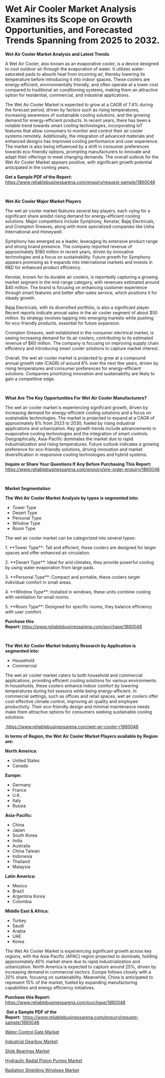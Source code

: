 <p><h1>Wet Air Cooler Market Analysis Examines its Scope on Growth Opportunities, and Forecasted Trends Spanning from 2025 to 2032.</h1></p><p><strong>Wet Air Cooler Market Analysis and Latest Trends</strong></p>
<p><p>A Wet Air Cooler, also known as an evaporative cooler, is a device designed to cool outdoor air through the evaporation of water. It utilizes water-saturated pads to absorb heat from incoming air, thereby lowering its temperature before introducing it into indoor spaces. These coolers are energy-efficient, environmentally friendly, and often operate at a lower cost compared to traditional air conditioning systems, making them an attractive option for residential, commercial, and industrial applications.</p><p>The Wet Air Cooler Market is expected to grow at a CAGR of 7.4% during the forecast period, driven by factors such as rising temperatures, increasing awareness of sustainable cooling solutions, and the growing demand for energy-efficient products. In recent years, there has been a notable trend towards smart cooling technologies, incorporating IoT features that allow consumers to monitor and control their air cooler systems remotely. Additionally, the integration of advanced materials and enhanced designs has improved cooling performance and user experience. The market is also being influenced by a shift in consumer preferences towards eco-friendly options, prompting manufacturers to innovate and adapt their offerings to meet changing demands. The overall outlook for the Wet Air Cooler Market appears positive, with significant growth potential anticipated in the coming years.</p></p>
<p><strong>Get a Sample PDF of the Report:&nbsp;</strong> <a href="https://www.reliablebusinessarena.com/enquiry/request-sample/1860048?utm_campaign=2137&utm_medium=2&utm_source=Github&utm_content=ia&utm_term=11042025&utm_id=wet-air-cooler">https://www.reliablebusinessarena.com/enquiry/request-sample/1860048</a></p>
<p>&nbsp;</p>
<p><strong>Wet Air Cooler Major Market Players</strong></p>
<p><p>The wet air cooler market features several key players, each vying for a significant share amidst rising demand for energy-efficient cooling solutions. Major competitors include Symphony, Kenstar, Bajaj Electricals, and Crompton Greaves, along with more specialized companies like Usha International and Honeywell.</p><p>Symphony has emerged as a leader, leveraging its extensive product range and strong brand presence. The company reported revenue of approximately $180 million in recent years, driven by innovative technologies and a focus on sustainability. Future growth for Symphony appears promising as it expands into international markets and invests in R&D for enhanced product efficiency.</p><p>Kenstar, known for its durable air coolers, is reportedly capturing a growing market segment in the mid-range category, with revenues estimated around $40 million. The brand is focusing on enhancing customer experience through smart features and better after-sales service, which positions it for steady growth.</p><p>Bajaj Electricals, with its diversified portfolio, is also a significant player. Recent reports indicate annual sales in the air cooler segment of about $50 million. Its strategy involves tapping into emerging markets while pushing for eco-friendly products, essential for future expansion.</p><p>Crompton Greaves, well-established in the consumer electrical market, is seeing increasing demand for its air coolers, contributing to its estimated revenue of $60 million. The company is focusing on improving supply chain efficiency and introducing smart cooler solutions to capture market interest.</p><p>Overall, the wet air cooler market is projected to grow at a compound annual growth rate (CAGR) of around 6% over the next few years, driven by rising temperatures and consumer preferences for energy-efficient solutions. Companies prioritizing innovation and sustainability are likely to gain a competitive edge.</p></p>
<p>&nbsp;</p>
<p><strong>What Are The Key Opportunities For Wet Air Cooler Manufacturers?</strong></p>
<p><p>The wet air cooler market is experiencing significant growth, driven by increasing demand for energy-efficient cooling solutions and a focus on sustainable technologies. The market is projected to expand at a CAGR of approximately 8% from 2023 to 2030, fueled by rising industrial applications and urbanization. Key growth trends include advancements in evaporative cooling technologies and the integration of smart controls. Geographically, Asia-Pacific dominates the market due to rapid industrialization and rising temperatures. Future outlook indicates a growing preference for eco-friendly solutions, driving innovation and market diversification in responsive cooling technologies and hybrid systems.</p></p>
<p><strong>Inquire or Share Your Questions If Any Before Purchasing This Report:</strong> <a href="https://www.reliablebusinessarena.com/enquiry/pre-order-enquiry/1860048?utm_campaign=2137&utm_medium=2&utm_source=Github&utm_content=ia&utm_term=11042025&utm_id=wet-air-cooler">https://www.reliablebusinessarena.com/enquiry/pre-order-enquiry/1860048</a></p>
<p>&nbsp;</p>
<p><strong>Market Segmentation</strong></p>
<p><strong>The Wet Air Cooler Market Analysis by types is segmented into:</strong></p>
<p><ul><li>Tower Type</li><li>Desert Type</li><li>Personal Type</li><li>Window Type</li><li>Room Type</li></ul></p>
<p><p>The wet air cooler market can be categorized into several types: </p><p>1. **Tower Type**: Tall and efficient, these coolers are designed for larger spaces and offer enhanced air circulation.</p><p>2. **Desert Type**: Ideal for arid climates, they provide powerful cooling by using water evaporation from large pads.</p><p>3. **Personal Type**: Compact and portable, these coolers target individual comfort in small areas.</p><p>4. **Window Type**: Installed in windows, these units combine cooling with ventilation for small rooms.</p><p>5. **Room Type**: Designed for specific rooms, they balance efficiency with user comfort.</p></p>
<p><strong>Purchase this Report:&nbsp;</strong><a href="https://www.reliablebusinessarena.com/purchase/1860048?utm_campaign=2137&utm_medium=2&utm_source=Github&utm_content=ia&utm_term=11042025&utm_id=wet-air-cooler">https://www.reliablebusinessarena.com/purchase/1860048</a></p>
<p>&nbsp;</p>
<p><strong>The Wet Air Cooler Market Industry Research by Application is segmented into:</strong></p>
<p><ul><li>Household</li><li>Commercial</li></ul></p>
<p><p>The wet air cooler market caters to both household and commercial applications, providing efficient cooling solutions for various environments. In households, these coolers enhance indoor comfort by lowering temperatures during hot seasons while being energy-efficient. In commercial settings, such as offices and retail spaces, wet air coolers offer cost-effective climate control, improving air quality and employee productivity. Their eco-friendly design and minimal maintenance needs make them attractive options for consumers seeking sustainable cooling solutions.</p></p>
<p><a href="https://www.reliablebusinessarena.com/wet-air-cooler-r1860048?utm_campaign=2137&utm_medium=2&utm_source=Github&utm_content=ia&utm_term=11042025&utm_id=wet-air-cooler">&nbsp;https://www.reliablebusinessarena.com/wet-air-cooler-r1860048</a></p>
<p><strong>In terms of Region, the Wet Air Cooler Market Players available by Region are:</strong></p>
<p>
    <p> <strong> North America: </strong>
        <ul>
            <li>United States</li>
            <li>Canada</li>
        </ul>
        </p> 
    <p> <strong> Europe: </strong>
        <ul>
            <li>Germany</li>
            <li>France</li>
            <li>U.K.</li>
            <li>Italy</li>
            <li>Russia</li>
        </ul>
        </p> 
    <p> <strong> Asia-Pacific: </strong>
        <ul>
            <li>China</li>
            <li>Japan</li>
            <li>South Korea</li>
            <li>India</li>
            <li>Australia</li>
            <li>China Taiwan</li>
            <li>Indonesia</li>
            <li>Thailand</li>
            <li>Malaysia</li>
        </ul>
        </p> 
    <p> <strong> Latin America: </strong>
        <ul>
            <li>Mexico</li>
            <li>Brazil</li>
            <li>Argentina Korea</li>
            <li>Colombia</li>
        </ul>
        </p> 
    <p> <strong> Middle East & Africa: </strong>
        <ul>
            <li>Turkey</li>
            <li>Saudi</li>
            <li>Arabia</li>
            <li>UAE</li>
            <li>Korea</li>
        </ul>
    </p>
    </p>
<p><p>The Wet Air Cooler Market is experiencing significant growth across key regions, with the Asia-Pacific (APAC) region projected to dominate, holding approximately 40% market share due to rapid industrialization and urbanization. North America is expected to capture around 25%, driven by increasing demand in commercial sectors. Europe follows closely with a 20% share, focusing on sustainability. Meanwhile, China is anticipated to represent 15% of the market, fueled by expanding manufacturing capabilities and energy efficiency initiatives.</p></p>
<p><strong>Purchase this Report: </strong><a href="https://www.reliablebusinessarena.com/purchase/1860048?utm_campaign=2137&utm_medium=2&utm_source=Github&utm_content=ia&utm_term=11042025&utm_id=wet-air-cooler">https://www.reliablebusinessarena.com/purchase/1860048</a></p>
<p>&nbsp;<strong>Get a Sample PDF of the Report:&nbsp;&nbsp;</strong><a href="https://www.reliablebusinessarena.com/enquiry/request-sample/1860048?utm_campaign=2137&utm_medium=2&utm_source=Github&utm_content=ia&utm_term=11042025&utm_id=wet-air-cooler">https://www.reliablebusinessarena.com/enquiry/request-sample/1860048</a></p>
<p><strong></strong></p>
<p><p><a href="https://github.com/curinbucan9/Market-Research-Report-List-1/blob/main/water-control-gate-market.md?utm_campaign=2137&utm_medium=2&utm_source=Github&utm_content=ia&utm_term=11042025&utm_id=wet-air-cooler">Water Control Gate Market</a></p><p><a href="https://github.com/klindsey95/Market-Research-Report-List-1/blob/main/industrial-gearbox-market.md?utm_campaign=2137&utm_medium=2&utm_source=Github&utm_content=ia&utm_term=11042025&utm_id=wet-air-cooler">Industrial Gearbox Market</a></p><p><a href="https://github.com/boitafbg/Market-Research-Report-List-1/blob/main/slide-bearings-market.md?utm_campaign=2137&utm_medium=2&utm_source=Github&utm_content=ia&utm_term=11042025&utm_id=wet-air-cooler">Slide Bearings Market</a></p><p><a href="https://github.com/zanoligarav/Market-Research-Report-List-1/blob/main/hydraulic-radial-piston-pumps-market.md?utm_campaign=2137&utm_medium=2&utm_source=Github&utm_content=ia&utm_term=11042025&utm_id=wet-air-cooler">Hydraulic Radial Piston Pumps Market</a></p><p><a href="https://github.com/qetelosooya/Market-Research-Report-List-1/blob/main/radiation-shielding-windows-market.md?utm_campaign=2137&utm_medium=2&utm_source=Github&utm_content=ia&utm_term=11042025&utm_id=wet-air-cooler">Radiation Shielding Windows Market</a></p></p>